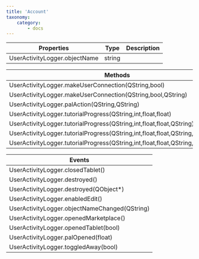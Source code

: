 ```yaml
---
title: 'Account'
taxonomy:
    category:
        - docs
---
```


| Properties                    | Type   | Description |
| ----------------------------- | ------ | ----------- |
| UserActivityLogger.objectName | string |             |

| Methods                                  |
| ---------------------------------------- |
| UserActivityLogger.makeUserConnection(QString,bool) |
| UserActivityLogger.makeUserConnection(QString,bool,QString) |
| UserActivityLogger.palAction(QString,QString) |
| UserActivityLogger.tutorialProgress(QString,int,float,float) |
| UserActivityLogger.tutorialProgress(QString,int,float,float,QString) |
| UserActivityLogger.tutorialProgress(QString,int,float,float,QString,int) |
| UserActivityLogger.tutorialProgress(QString,int,float,float,QString,int,QString) |

| Events                                   |
| ---------------------------------------- |
| UserActivityLogger.closedTablet()        |
| UserActivityLogger.destroyed()           |
| UserActivityLogger.destroyed(QObject*)   |
| UserActivityLogger.enabledEdit()         |
| UserActivityLogger.objectNameChanged(QString) |
| UserActivityLogger.openedMarketplace()   |
| UserActivityLogger.openedTablet(bool)    |
| UserActivityLogger.palOpened(float)      |
| UserActivityLogger.toggledAway(bool)     |